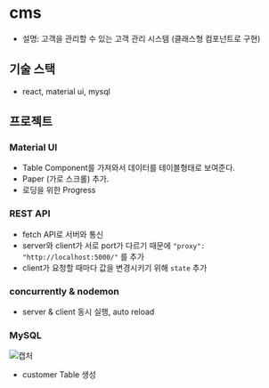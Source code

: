 # cms

- 설명: 고객을 관리할 수 있는 고객 관리 시스템 (클래스형 컴포넌트로 구현)

## 기술 스택

- react, material ui, mysql

## 프로젝트

### Material UI

- Table Component를 가져와서 데이터를 테이블형태로 보여준다.
- Paper (가로 스크롤) 추가.
- 로딩을 위한 Progress

### REST API

- fetch API로 서버와 통신
- server와 client가 서로 port가 다르기 때문에 `"proxy": "http://localhost:5000/"` 를 추가
- client가 요청할 때마다 값을 변경시키기 위해 `state` 추가

### concurrently & nodemon 

- server & client 동시 실행, auto reload

### MySQL

![캡처](https://user-images.githubusercontent.com/55525868/100104149-292b8200-2ea9-11eb-92e7-3db5193c5f91.PNG)

- customer Table 생성
